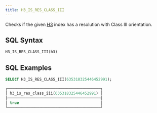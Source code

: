 ```yaml
---
title: H3_IS_RES_CLASS_III
---
```


Checks if the given [H3](https://eng.uber.com/h3/) index has a resolution with Class III orientation.

## SQL Syntax

```sql
H3_IS_RES_CLASS_III(h3)
```

## SQL Examples

```sql
SELECT H3_IS_RES_CLASS_III(635318325446452991);

┌─────────────────────────────────────────┐
│ h3_is_res_class_iii(635318325446452991) │
├─────────────────────────────────────────┤
│ true                                    │
└─────────────────────────────────────────┘
```